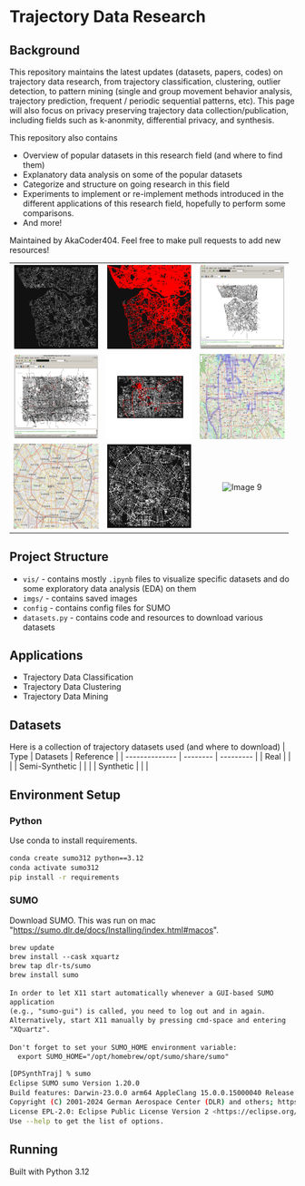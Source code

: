 #  Trajectory Data Research

## Background

This repository maintains the latest updates (datasets, papers, codes) on trajectory data research, from trajectory classification, clustering, outlier detection, to pattern mining (single and group movement behavior analysis, trajectory prediction, frequent / periodic sequential patterns, etc). This page will also focus on privacy preserving trajectory data collection/publication, including fields such as k-anonmity, differential privacy, and synthesis.

This repository also contains
- Overview of popular datasets in this research field (and where to find them)
- Explanatory data analysis on some of the popular datasets
- Categorize and structure on going research in this field
- Experiments to implement or re-implement methods introduced in the different applications of this research field, hopefully to perform some comparisons.
- And more!

Maintained by AkaCoder404. Feel free to make pull requests to add new resources!

<div style="text-align: center;">
  <table>
    <tr>
      <td><img src="./vis/porto_default.png" alt="Image 1" width="150" height="150"></td>
      <td><img src="./vis/portocity_all.png" alt="Image 2" width="150" height="150"></td>
      <td><img src="./vis/porto_sumo_20240908.png" alt="Image 3" width="150" height="150"></td>
    </tr>
    <tr>
      <td><img src="./imgs/geolife_osm_core.png" alt="Image 4" width="150" height="150"></td>
      <td><img src="./vis/geolife_driver_000.png" alt="Image 5" width="150" height="150"></td>
      <td><img src="./vis/geolife_driver_000_r5_folium_heatmap.png" alt="Image 6" width="150" height="150"></td>
    </tr>
    <tr>
      <td><img src="./imgs/chengdu_osm_core.png" alt="Image 7" width="150" height="150"></td>
      <td><img src="./imgs/chengdu_osmnx_core.png" alt="Image 8" width="150" height="150"></td>
      <td><img src="image9.png" alt="Image 9" width="150" height="150"></td>
    </tr>
  </table>
</div>

## Project Structure
- `vis/` - contains mostly `.ipynb` files to visualize specific datasets and do some exploratory data analysis (EDA) on them
- `imgs/` - contains saved images
- `config` - contains config files for SUMO
- `datasets.py` - contains code and resources to download various datasets

## Applications
- Trajectory Data Classification
- Trajectory Data Clustering
- Trajectory Data Mining


## Datasets
Here is a collection of trajectory datasets used (and where to download)
| Type           | Datasets | Reference |
| -------------- | -------- | --------- |
| Real           |          |           |
| Semi-Synthetic |          |           |
| Synthetic      |          |           |


## Environment Setup
### Python

Use conda to install requirements.
```bash
conda create sumo312 python==3.12
conda activate sumo312
pip install -r requirements
```

### SUMO
Download SUMO. This was run on mac "https://sumo.dlr.de/docs/Installing/index.html#macos". 

```
brew update
brew install --cask xquartz
brew tap dlr-ts/sumo
brew install sumo

In order to let X11 start automatically whenever a GUI-based SUMO application
(e.g., "sumo-gui") is called, you need to log out and in again.
Alternatively, start X11 manually by pressing cmd-space and entering "XQuartz".

Don't forget to set your SUMO_HOME environment variable:
  export SUMO_HOME="/opt/homebrew/opt/sumo/share/sumo"
```

```bash
[DPSynthTraj] % sumo
Eclipse SUMO sumo Version 1.20.0
Build features: Darwin-23.0.0 arm64 AppleClang 15.0.0.15000040 Release FMI Proj GUI Intl
Copyright (C) 2001-2024 German Aerospace Center (DLR) and others; https://sumo.dlr.de
License EPL-2.0: Eclipse Public License Version 2 <https://eclipse.org/legal/epl-v20.html>
Use --help to get the list of options.
```



## Running
Built with Python 3.12

